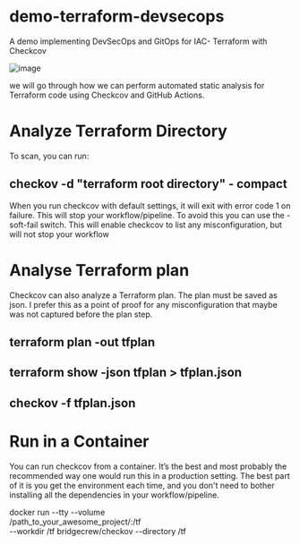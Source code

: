 # demo-terraform-devsecops
A demo implementing DevSecOps and GitOps for IAC- Terraform with Checkcov

![image](https://github.com/kupadhyay1212/terraform-devsecops/assets/60917359/207fdb4b-04a5-41b4-af83-7977970b7500)


we will go through how we can perform automated static analysis for Terraform code using Checkcov and GitHub Actions.
# Analyze Terraform Directory
To scan, you can run:

## checkov -d "terraform root directory" - compact
 
 When you run checkcov with default settings, it will exit with error code 1 on failure. This will stop your workflow/pipeline. To avoid this you can use the -soft-fail switch. This will enable checkcov to list any misconfiguration, but will not stop your workflow
 
 # Analyse Terraform plan
 Checkcov can also analyze a Terraform plan. The plan must be saved as json. I prefer this as a point of proof for any misconfiguration that maybe was not captured before the plan step.
 
## terraform plan -out tfplan
## terraform show -json tfplan > tfplan.json
## checkov -f tfplan.json

# Run in a Container
You can run checkcov from a container. It’s the best and most probably the recommended way one would run this in a production setting. The best part of it is you get the environment each time, and you don't need to bother installing all the dependencies in your workflow/pipeline.

docker run --tty --volume \
/path_to_your_awesome_project/:/tf \
--workdir /tf bridgecrew/checkov --directory /tf


